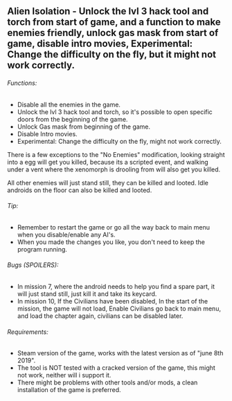 ## Alien Isolation - Unlock the lvl 3 hack tool and torch from start of game, and a function to make enemies friendly, unlock gas mask from start of game, disable intro movies, Experimental: Change the difficulty on the fly, but it might not work correctly.

###### Functions:

* Disable all the enemies in the game.
* Unlock the lvl 3 hack tool and torch, so it's possible to open specific doors from the beginning of the game.
* Unlock Gas mask from beginning of the game.
* Disable Intro movies.
* Experimental: Change the difficulty on the fly, might not work correctly.


There is a few exceptions to the "No Enemies" modification, looking straight into a egg will get you killed, because its a scripted event, 
and walking under a vent where the xenomorph is drooling from will also get you killed.

All other enemies will just stand still, they can be killed and looted. Idle androids on the floor can also be killed and looted.


###### Tip:
* Remember to restart the game or go all the way back to main menu when you disable/enable any AI's.
* When you made the changes you like, you don't need to keep the program running.

###### Bugs (SPOILERS):
* In mission 7, where the android needs to help you find a spare part, it will just stand still, just kill it and take its keycard.
* In mission 10, If the Civilians have been disabled, In the start of the mission, the game will not load, Enable Civilians go back to main menu, and load the chapter again, civilians can be disabled later.

###### Requirements:
* Steam version of the game, works with the latest version as of "june 8th 2019".
* The tool is NOT tested with a cracked version of the game, this might not work, neither will i support it.
* There might be problems with other tools and/or mods, a clean installation of the game is preferred.
